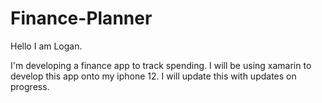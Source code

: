 # Finance-Planner

Hello I am Logan.

I'm developing a finance app to track spending. I will be using xamarin to develop this app onto my iphone 12. I will update this with updates on progress. 

